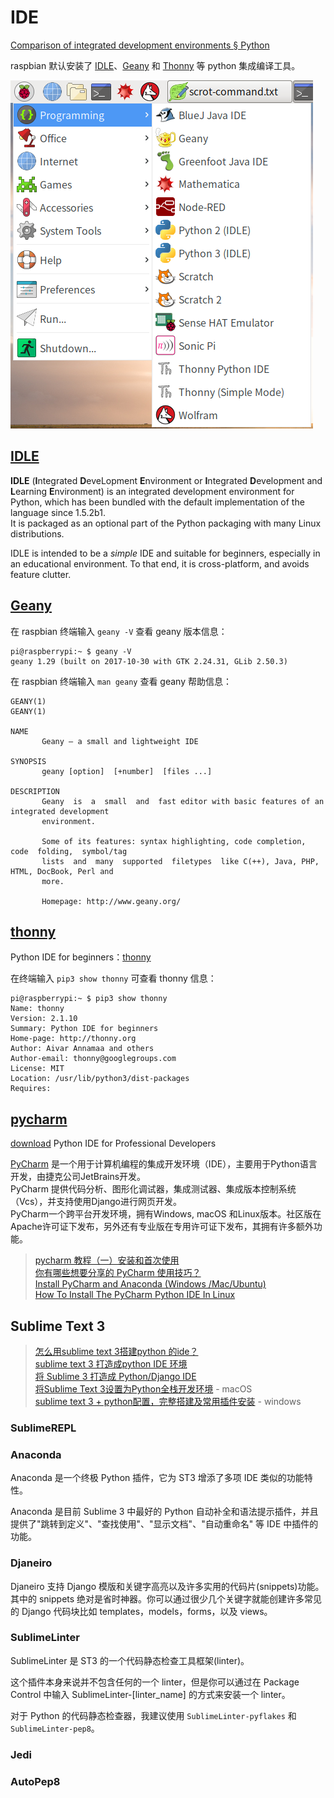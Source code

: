 # IDE
[Comparison of integrated development environments § Python](https://en.wikipedia.org/wiki/Comparison_of_integrated_development_environments#Python)

raspbian 默认安装了 [IDLE](https://en.wikipedia.org/wiki/IDLE_(Python))、[Geany](https://en.wikipedia.org/wiki/Geany) 和 [Thonny](https://en.wikipedia.org/wiki/Thonny) 等 python 集成编译工具。

![Programming-on-raspbian](images/Programming-on-raspbian.png)

## [IDLE](https://docs.python.org/3/library/idle.html)
**IDLE** (**I**ntegrated **D**eveLopment **E**nvironment or **I**ntegrated **D**evelopment and **L**earning **E**nvironment) is an integrated development environment for Python, which has been bundled with the default implementation of the language since 1.5.2b1.  
It is packaged as an optional part of the Python packaging with many Linux distributions.  

IDLE is intended to be a *simple* IDE and suitable for beginners, especially in an educational environment. To that end, it is cross-platform, and avoids feature clutter.

## [Geany](http://www.geany.org/)

在 raspbian 终端输入 `geany -V` 查看 geany 版本信息：

```Shell
pi@raspberrypi:~ $ geany -V
geany 1.29 (built on 2017-10-30 with GTK 2.24.31, GLib 2.50.3)
```

在 raspbian 终端输入 `man geany` 查看 geany 帮助信息：

```Shell
GEANY(1)                                                                             GEANY(1)

NAME
       Geany — a small and lightweight IDE

SYNOPSIS
       geany [option]  [+number]  [files ...]

DESCRIPTION
       Geany  is  a  small  and  fast editor with basic features of an integrated development
       environment.

       Some of its features: syntax highlighting, code completion, code  folding,  symbol/tag
       lists  and  many  supported  filetypes  like C(++), Java, PHP, HTML, DocBook, Perl and
       more.

       Homepage: http://www.geany.org/
```

## [thonny](http://thonny.org)
Python IDE for beginners：[thonny](http://thonny.org)  

在终端输入 `pip3 show thonny` 可查看 thonny 信息：

```Shell
pi@raspberrypi:~ $ pip3 show thonny
Name: thonny
Version: 2.1.10
Summary: Python IDE for beginners
Home-page: http://thonny.org
Author: Aivar Annamaa and others
Author-email: thonny@googlegroups.com
License: MIT
Location: /usr/lib/python3/dist-packages
Requires: 
```

## [pycharm](https://www.jetbrains.com/pycharm/)
[download](https://www.jetbrains.com/pycharm/download/) Python IDE for Professional Developers

[PyCharm](https://zh.wikipedia.org/wiki/PyCharm) 是一个用于计算机编程的集成开发环境（IDE），主要用于Python语言开发，由捷克公司JetBrains开发。  
PyCharm 提供代码分析、图形化调试器，集成测试器、集成版本控制系统（Vcs），并支持使用Django进行网页开发。  
PyCharm一个跨平台开发环境，拥有Windows, macOS 和Linux版本。社区版在Apache许可证下发布，另外还有专业版在专用许可证下发布，其拥有许多额外功能。

> [pycharm 教程（一）安装和首次使用](http://blog.csdn.net/chenggong2dm/article/details/9365437)  
> [你有哪些想要分享的 PyCharm 使用技巧？](https://www.zhihu.com/question/37787004)  
> [Install PyCharm and Anaconda (Windows /Mac/Ubuntu)](https://medium.com/@GalarnykMichael/setting-up-pycharm-with-anaconda-plus-installing-packages-windows-mac-db2b158bd8c)  
> [How To Install The PyCharm Python IDE In Linux](https://www.lifewire.com/how-to-install-the-pycharm-python-ide-in-linux-4091033)  

## Sublime Text 3
> [怎么用sublime text 3搭建python 的ide？](https://www.zhihu.com/question/22904994)  
> [sublime text 3 打造成python IDE 环境](http://www.jianshu.com/p/a401a0bfddf7)  
> [将 Sublime 3 打造成 Python/Django IDE](http://www.weiguda.com/blog/48/)  
> [将Sublime Text 3设置为Python全栈开发环境](http://python.jobbole.com/81312/) - macOS  
> [sublime text 3 + python配置，完整搭建及常用插件安装](http://blog.csdn.net/mx472756841/article/details/50535517) - windows  

### SublimeREPL

### Anaconda
Anaconda 是一个终极 Python 插件，它为 ST3 增添了多项 IDE 类似的功能特性。

Anaconda 是目前 Sublime 3 中最好的 Python 自动补全和语法提示插件，并且提供了"跳转到定义"、"查找使用"、"显示文档"、"自动重命名" 等 IDE 中插件的功能。

### Djaneiro
Djaneiro 支持 Django 模版和关键字高亮以及许多实用的代码片(snippets)功能。其中的 snippets 绝对是省时神器。你可以通过很少几个关键字就能创建许多常见的 Django 代码块比如 templates，models，forms，以及 views。

### SublimeLinter
SublimeLinter 是 ST3 的一个代码静态检查工具框架(linter)。

这个插件本身来说并不包含任何的一个 linter，但是你可以通过在 Package Control 中输入 SublimeLinter-[linter_name] 的方式来安装一个 linter。

对于 Python 的代码静态检查器，我建议使用 `SublimeLinter-pyflakes` 和 `SublimeLinter-pep8`。

### Jedi

### AutoPep8
